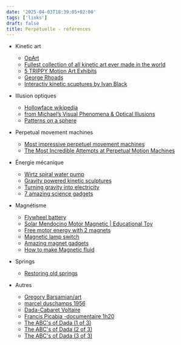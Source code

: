 ```yaml
---
date: '2025-04-03T18:39:05+02:00'
tags: ['links']
draft: false
title: Perpétuelle - références
---
```


- Kinetic art
    - [OpArt](https://www.theartstory.org/movement/op-art/) 
    - [Fullest collection of all kinetic art ever made in the world](https://www.youtube.com/watch?v=wVZnULlW0tg&t=1227s)   
    - [5 TRIPPY Motion Art Exhibits](https://www.youtube.com/watch?v=PVT7uXzIJWc)  
    - [George Rhoads](https://georgerhoads1.wpenginepowered.com/media/) 
    - [Interactiv kinetic scuptures by Ivan Black](https://www.youtube.com/watch?v=lI6IKLGMxUc)  
    
- Illusion optiques
    - [Hollowface wikipedia](https://en.wikipedia.org/wiki/Hollow-Face_illusion)  
    - [from Michael’s Visual Phenomena & Optical Illusions](https://michaelbach.de/ot/)
    - [Patterns on a sphere](https://www.youtube.com/watch?v=NZfj81PEn9o&t=41s) 

- Perpetual movement machines
    - [Most impressive perpetuel movement machines](https://www.youtube.com/watch?v=pW-qCWQbSS0)
    - [The Most Incredible Attempts at Perpetual Motion Machines ](https://www.youtube.com/watch?v=JPw58clq9EQ)

- Énergie mécanique
    - [Wirtz spiral water pump](https://www.youtube.com/watch?v=WRbiJ2nisJ4)
    - [Gravity powered kinetic sculptures](https://www.youtube.com/watch?v=Zkz01vcHhYI&t=125s)
    - [Turning gravity into electricity](https://www.youtube.com/watch?v=Jsc-pQIMxt8)
    - [7 amazing science gadgets](https://www.youtube.com/watch?v=wcKyq-e-Soo)

- Magnétisme
    - [Flywheel battery](https://www.youtube.com/watch?v=yhu3s1ut3wM)  
    - [Solar Mendocino Motor Magnetic | Educational Toy](https://www.youtube.com/watch?v=0QD9noP1ubI)
    - [Free motor energy with 2 magnets](https://www.youtube.com/shorts/HamRpW6EY9w) 
    - [Magnetic lamp switch](https://duckduckgo.com/?t=ffab&q=magnetic+lamp&atb=v390-1&pn=2&iax=videos&ia=videos&iai=https%3A%2F%2Fwww.youtube.com%2Fwatch%3Fv%3DdoiO7SwI5C0)
    - [Amazing magnet gadgets](https://www.youtube.com/watch?v=XvkEExdl-w4)  
    - [How to make Magnetic fluid](https://www.youtube.com/watch?v=vsQh1AT6qUE) 
- Springs  
    - [Restoring old springs](https://www.youtube.com/watch?v=O1lIsYI4Yao)  
- Autres
    - [Gregory Barsamian/art](https://gregorybarsamian.com/Archive)
    - [marcel duschamps 1956](https://www.youtube.com/watch?v=Wuf_GHmjxLM)
    - [Dada-Cabaret Voltaire](https://www.youtube.com/watch?v=fkl92oV1kMc)
    - [Francis Picabia -documentaire 1h20](https://www.youtube.com/watch?v=66RYw6qrQAk)
    - [The ABC's of Dada (1 of 3)](https://www.youtube.com/watch?v=EqkIJ0odFxA)
    - [The ABC's of Dada (2 of 3)](https://www.youtube.com/watch?v=hJICH4R9n8w)
    - [The ABC's of Dada (3 of 3)](https://www.youtube.com/watch?v=yprAZPx5hXs)